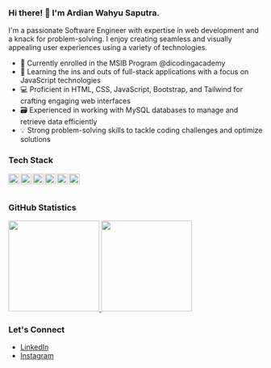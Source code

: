 ### Hi there! 👋 I'm Ardian Wahyu Saputra.

I'm a passionate Software Engineer with expertise in web development and a knack for problem-solving. I enjoy creating seamless and visually appealing user experiences using a variety of technologies.

- 🔭 Currently enrolled in the MSIB Program @dicodingacademy
- 🌱 Learning the ins and outs of full-stack applications with a focus on JavaScript technologies
- 💻 Proficient in HTML, CSS, JavaScript, Bootstrap, and Tailwind for crafting engaging web interfaces
- 🗃️ Experienced in working with MySQL databases to manage and retrieve data efficiently
- 💡 Strong problem-solving skills to tackle coding challenges and optimize solutions

### Tech Stack
  <img align="left" alt="HTML" title="HTML" width="21px" src="https://img.icons8.com/color/48/000000/html-5.png" />
  <img align="left" alt="CSS" title="CSS" width="21px" src="https://img.icons8.com/color/48/000000/css3.png" />
  <img align="left" alt="JavaScript" title="JavaScript" width="21px" src="https://img.icons8.com/color/48/000000/javascript.png" />
  <img align="left" alt="Bootstrap" title="Bootstrap" width="21px" src="https://getbootstrap.com/docs/4.0/assets/img/favicons/favicon.ico" />
  <img align="left" alt="Tailwind CSS" title="Tailwind CSS" width="21px" src="https://img.icons8.com/color/48/000000/tailwind-css.png" />
  <img align="left" alt="MySQL" title="MySQL" width="21px" src="https://img.icons8.com/color/48/000000/mysql-logo.png" />

<br>
<br>

### GitHub Statistics
<p align="left">
<a href="https://github.com/hadiid-studentcode">
  <img height="180em" src="https://github-readme-stats-eight-theta.vercel.app/api?username=hadiid-studentcode&show_icons=true&theme=algolia&include_all_commits=true&count_private=true"/>
  <img height="180em" src="https://github-readme-stats-eight-theta.vercel.app/api/top-langs/?username=hadiid-studentcode&layout=compact&langs_count=8&theme=algolia"/>
</a>
</p>

### Let's Connect
- [LinkedIn](https://www.linkedin.com/in/ardian-wahyu-saputra-04ab2b222/)
- [Instagram](https://www.instagram.com/ardian_wahyu17)
